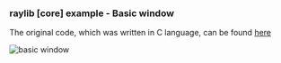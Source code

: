 ### raylib [core] example - Basic window

The original code, which was written in C language, can be found [here](https://github.com/raysan5/raylib/blob/master/examples/core/core_basic_window.c)

![basic window](/docs/basic_window.png)

